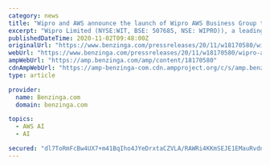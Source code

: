 ```yaml
---
category: news
title: "Wipro and AWS announce the launch of Wipro AWS Business Group to accelerate growth"
excerpt: "Wipro Limited (NYSE:WIT, BSE: 507685, NSE: WIPRO)), a leading global information technology, consulting, and business process services company, today announced the launch of"
publishedDateTime: 2020-11-02T09:48:00Z
originalUrl: "https://www.benzinga.com/pressreleases/20/11/w18170580/wipro-and-aws-announce-the-launch-of-wipro-aws-business-group-to-accelerate-growth"
webUrl: "https://www.benzinga.com/pressreleases/20/11/w18170580/wipro-and-aws-announce-the-launch-of-wipro-aws-business-group-to-accelerate-growth"
ampWebUrl: "https://amp.benzinga.com/amp/content/18170580"
cdnAmpWebUrl: "https://amp-benzinga-com.cdn.ampproject.org/c/s/amp.benzinga.com/amp/content/18170580"
type: article

provider:
  name: Benzinga.com
  domain: benzinga.com

topics:
  - AWS AI
  - AI

secured: "dl7ToRmFcBw4UX7+m41BqIho4JYeDrxtaCZVLA/RAWRi4KKmSEJE1EMauRvdns8aSmIrCVSyJw10Mie97A06q69zELafxG+hprmJspJi8PMl+9ep2wV9cpgccUpV1lGqWeY76RpBGzR8GJsynjawWhqy98W9an38/a2TIe4zF8FoAUNG5H7/gqwXU1Lja02q55xtim+gSUbiPk7uHkbsO/gvmb08bJAc81gzmXgp4YTQWMP0Vy9t7OLuuLk9FwJB5n6IZyawoYM2nRjxtnui6+62MpozbR5vxO8KszfSqHQq2GE2gVRctuvUgMT24kYmnGII0r/9wW3SxElhcu8V2UFE3lOokTu6+Ldq15Tit4Y=;2SvgmGZBjYLiyyK6VTBTEA=="
---
```


